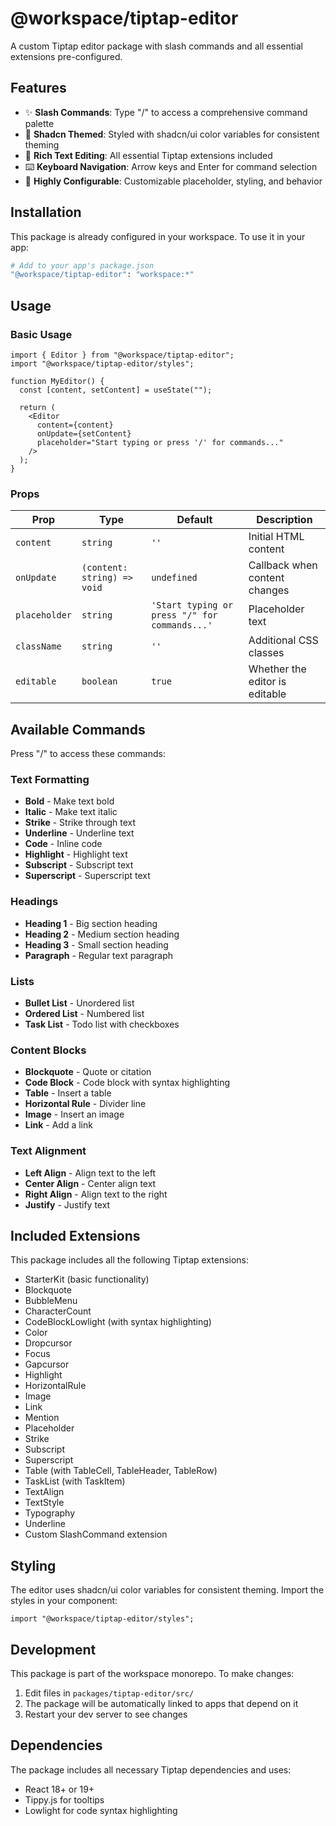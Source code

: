 # @workspace/tiptap-editor

A custom Tiptap editor package with slash commands and all essential extensions pre-configured.

## Features

- ✨ **Slash Commands**: Type "/" to access a comprehensive command palette
- 🎨 **Shadcn Themed**: Styled with shadcn/ui color variables for consistent theming
- 📝 **Rich Text Editing**: All essential Tiptap extensions included
- ⌨️ **Keyboard Navigation**: Arrow keys and Enter for command selection
- 🔧 **Highly Configurable**: Customizable placeholder, styling, and behavior

## Installation

This package is already configured in your workspace. To use it in your app:

```bash
# Add to your app's package.json
"@workspace/tiptap-editor": "workspace:*"
```

## Usage

### Basic Usage

```tsx
import { Editor } from "@workspace/tiptap-editor";
import "@workspace/tiptap-editor/styles";

function MyEditor() {
  const [content, setContent] = useState("");

  return (
    <Editor
      content={content}
      onUpdate={setContent}
      placeholder="Start typing or press '/' for commands..."
    />
  );
}
```

### Props

| Prop          | Type                        | Default                                       | Description                    |
| ------------- | --------------------------- | --------------------------------------------- | ------------------------------ |
| `content`     | `string`                    | `''`                                          | Initial HTML content           |
| `onUpdate`    | `(content: string) => void` | `undefined`                                   | Callback when content changes  |
| `placeholder` | `string`                    | `'Start typing or press "/" for commands...'` | Placeholder text               |
| `className`   | `string`                    | `''`                                          | Additional CSS classes         |
| `editable`    | `boolean`                   | `true`                                        | Whether the editor is editable |

## Available Commands

Press "/" to access these commands:

### Text Formatting

- **Bold** - Make text bold
- **Italic** - Make text italic
- **Strike** - Strike through text
- **Underline** - Underline text
- **Code** - Inline code
- **Highlight** - Highlight text
- **Subscript** - Subscript text
- **Superscript** - Superscript text

### Headings

- **Heading 1** - Big section heading
- **Heading 2** - Medium section heading
- **Heading 3** - Small section heading
- **Paragraph** - Regular text paragraph

### Lists

- **Bullet List** - Unordered list
- **Ordered List** - Numbered list
- **Task List** - Todo list with checkboxes

### Content Blocks

- **Blockquote** - Quote or citation
- **Code Block** - Code block with syntax highlighting
- **Table** - Insert a table
- **Horizontal Rule** - Divider line
- **Image** - Insert an image
- **Link** - Add a link

### Text Alignment

- **Left Align** - Align text to the left
- **Center Align** - Center align text
- **Right Align** - Align text to the right
- **Justify** - Justify text

## Included Extensions

This package includes all the following Tiptap extensions:

- StarterKit (basic functionality)
- Blockquote
- BubbleMenu
- CharacterCount
- CodeBlockLowlight (with syntax highlighting)
- Color
- Dropcursor
- Focus
- Gapcursor
- Highlight
- HorizontalRule
- Image
- Link
- Mention
- Placeholder
- Strike
- Subscript
- Superscript
- Table (with TableCell, TableHeader, TableRow)
- TaskList (with TaskItem)
- TextAlign
- TextStyle
- Typography
- Underline
- Custom SlashCommand extension

## Styling

The editor uses shadcn/ui color variables for consistent theming. Import the styles in your component:

```tsx
import "@workspace/tiptap-editor/styles";
```

## Development

This package is part of the workspace monorepo. To make changes:

1. Edit files in `packages/tiptap-editor/src/`
2. The package will be automatically linked to apps that depend on it
3. Restart your dev server to see changes

## Dependencies

The package includes all necessary Tiptap dependencies and uses:

- React 18+ or 19+
- Tippy.js for tooltips
- Lowlight for code syntax highlighting
